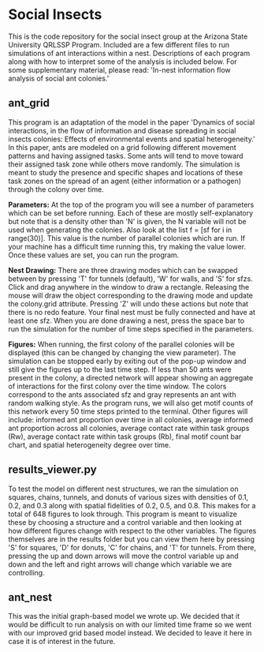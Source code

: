 # Social Insects
This is the code repository for the social insect group at the Arizona State University QRLSSP Program. Included are a few different files to run simulations of ant interactions within a nest. Descriptions of each program along with how to interpret some of the analysis is included below. For some supplementary material, please read: 'In-nest information flow analysis of social ant colonies.'

## ant_grid
This program is an adaptation of the model in the paper 'Dynamics of social interactions, in the flow of information and disease spreading in social insects colonies: Effects of environmental events and spatial heterogeneity.' In this paper, ants are modeled on a grid following different movement patterns and having assigned tasks. Some ants will tend to move toward their assigned task zone while others move randomly. The simulation is meant to study the presence and specific shapes and locations of these task zones on the spread of an agent (either information or a pathogen) through the colony over time.

**Parameters:** At the top of the program you will see a number of parameters which can be set before running. Each of these are mostly self-explanatory but note that is a density other than 'N' is given, the N variable will not be used when generating the colonies. Also look at the list f = [sf for i in range(30)]. This value is the number of parallel colonies which are run. If your machine has a difficult time running this, try making the value lower. Once these values are set, you can run the program.

**Nest Drawing:** There are three drawing modes which can be swapped between by pressing 'T' for tunnels (default), 'W' for walls, and 'S' for sfzs. Click and drag anywhere in the window to draw a rectangle. Releasing the mouse will draw the object corresponding to the drawing mode and update the colony.grid attribute. Pressing 'Z' will undo these actions but note that there is no redo feature. Your final nest must be fully connected and have at least one sfz. When you are done drawing a nest, press the space bar to run the simulation for the number of time steps specified in the parameters.

**Figures:** When running, the first colony of the parallel colonies will be displayed (this can be changed by changing the view parameter). The simulation can be stopped early by exiting out of the pop-up window and still give the figures up to the last time step. If less than 50 ants were present in the colony, a directed network will appear showing an aggregate of interactions for the first colony over the time window. The colors correspond to the ants associated sfz and gray represents an ant with random walking style. As the program runs, we will also get motif counts of this network every 50 time steps printed to the terminal. Other figures will include: informed ant proportion over time in all colonies, average informed ant proportion across all colonies, average contact rate within task groups (Rw), average contact rate within task groups (Rb), final motif count bar chart, and spatial heterogeneity degree over time.

## results_viewer.py
To test the model on different nest structures, we ran the simulation on squares, chains, tunnels, and donuts of various sizes with densities of 0.1, 0.2, and 0.3 along with spatial fidelities of 0.2, 0.5, and 0.8. This makes for a total of 648 figures to look through. This program is meant to visualize these by choosing a structure and a control variable and then looking at how different figures change with respect to the other variables. The figures themselves are in the results folder but you can view them here by pressing 'S' for squares, 'D' for donuts, 'C' for chains, and 'T' for tunnels. From there, pressing the up and down arrows will move the control variable up and down and the left and right arrows will change which variable we are controlling.

## ant_nest
This was the initial graph-based model we wrote up. We decided that it would be difficult to run analysis on with our limited time frame so we went with our improved grid based model instead. We decided to leave it here in case it is of interest in the future.
